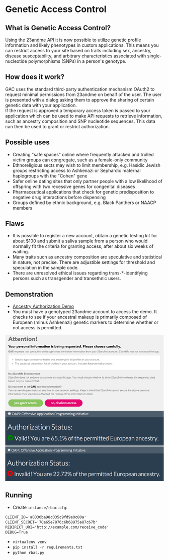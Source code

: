 # Genetic Access Control


## What is Genetic Access Control?

Using the [23andme API](https://api.23andme.com/docs/reference/) it is now possible to
utilize genetic profile information and likely phenotypes in custom applications.  This
means you can restrict access to your site based on traits including sex, ancestry,
disease susceptability, and arbitrary characteristics associated with
single-nucleotide polymorphisms (SNPs) in a person's genotype.


## How does it work?

GAC uses the standard third-party authentication mechanism OAuth2 to request minimal
permissions from 23andme on behalf of the user. The user is presented with a dialog
asking them to approve the sharing of certain genetic data with your application.  
If the request is approved a temporary access token is passed to your application
which can be used to make API requests to retrieve information, such as ancestry
composition and SNP nucleotide sequences. This data can then be used to grant
or restrict authorization.


## Possible uses

* Creating "safe spaces" online where frequently attacked and trolled victim groups 
can congregate, such as a female-only community
* Ethnoreligious sects may wish to limit membership, e.g. Hasidic Jewish groups 
restricting access to Ashkenazi or Sephardic maternal haplogroups with the "Cohen" gene
* Safer online dating sites that only partner people with a low likelihood of offspring 
with two recessive genes for congenital diseases
* Pharmaceutical applications that check for genetic predisposition to negative drug 
interactions before dispensing
* Groups defined by ethnic background, e.g. Black Panthers or NAACP members


## Flaws

* It is possible to register a new account, obtain a genetic testing kit for about $100 
and submit a saliva sample from a person who would normally fit the criteria for granting
access, after about six weeks of waiting.
* Many traits such as ancestry composition are speculative and statistical in nature, not
precise. There are adjustible settings for threshold and speculation in the sample code.
* There are unresolved ethical issues regarding trans-*-identifying persons such as
transgender and transethnic users.


## Demonstration

* [Ancestry Authorization Demo](http://rbac23.herokuapp.com)
* You must have a genotyped 23andme account to access the demo. It checks to see if your
ancestral makeup is primarily composed of European (minus Ashkenazi) genetic markers to
determine whether or not access is permitted.

![OAuth2](screenshots/oauth.png)  
![Success](screenshots/success.png)  
![Fail](screenshots/fail.png)  


## Running
* Create `instance/rbac.cfg`:
```
CLIENT_ID='a0830ba98c035c9fd9a0c80a'
CLIENT_SECRET='70a65e7876c6b68975a87c67b'
REDIRECT_URI='http://example.com/receive_code'
DEBUG=True
```
* `virtualenv venv`
* `pip install -r requirements.txt`
* `python rbac.py`
